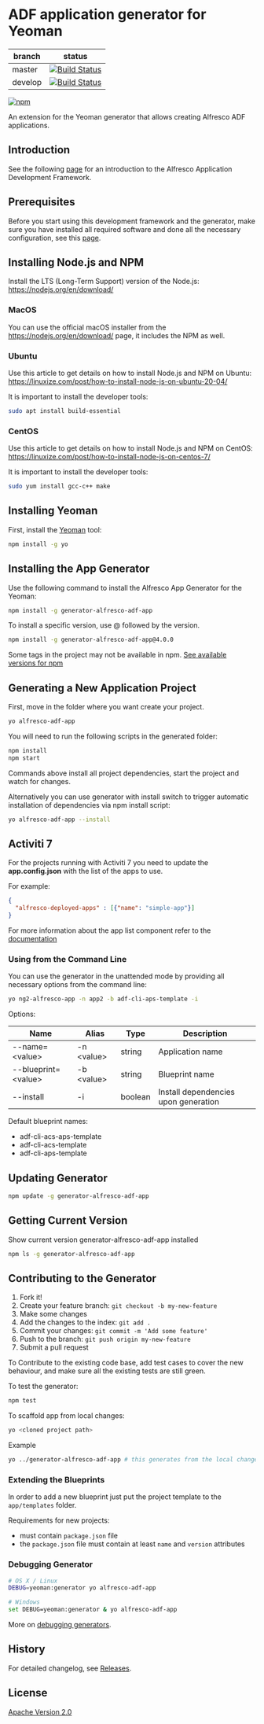 # ADF application generator for Yeoman

| branch | status |
| --- | --- |
| master | [![Build Status](https://travis-ci.com/Alfresco/generator-alfresco-adf-app.svg?branch=master)](https://travis-ci.com/Alfresco/generator-alfresco-adf-app) |
| develop | [![Build Status](https://travis-ci.com/Alfresco/generator-alfresco-adf-app.svg?branch=develop)](https://travis-ci.com/Alfresco/generator-alfresco-adf-app) |

[![npm](https://img.shields.io/npm/v/generator-alfresco-adf-app)](https://www.npmjs.com/package/generator-alfresco-adf-app)

An extension for the Yeoman generator that allows creating Alfresco ADF applications.

## Introduction

See the following [page](https://github.com/Alfresco/alfresco-ng2-components/blob/master/INTRODUCTION.md) for an introduction to the Alfresco Application Development Framework.

## Prerequisites

Before you start using this development framework and the generator, make sure you have installed all required software and done all the
necessary configuration, see this [page](https://github.com/Alfresco/alfresco-ng2-components/blob/master/PREREQUISITES.md).

## Installing Node.js and NPM

Install the LTS (Long-Term Support) version of the Node.js: <https://nodejs.org/en/download/>

### MacOS

You can use the official macOS installer from the <https://nodejs.org/en/download/> page, it includes the NPM as well.

### Ubuntu

Use this article to get details on how to install Node.js and NPM on Ubuntu:
<https://linuxize.com/post/how-to-install-node-js-on-ubuntu-20-04/>

It is important to install the developer tools:

```sh
sudo apt install build-essential
```

### CentOS

Use this article to get details on how to install Node.js and NPM on CentOS:
<https://linuxize.com/post/how-to-install-node-js-on-centos-7/>

It is important to install the developer tools:

```sh
sudo yum install gcc-c++ make
```

## Installing Yeoman

First, install the [Yeoman](http://yeoman.io) tool:

```sh
npm install -g yo
```

## Installing the App Generator

Use the following command to install the Alfresco App Generator for the Yeoman:

```sh
npm install -g generator-alfresco-adf-app
```

To install a specific version, use @ followed by the version.

```sh
npm install -g generator-alfresco-adf-app@4.0.0
```

Some tags in the project may not be available in npm. [See available versions for npm](https://www.npmjs.com/package/generator-alfresco-adf-app?activeTab=versions)

## Generating a New Application Project

First, move in the folder where you want create your project.

```sh
yo alfresco-adf-app
```

You will need to run the following scripts in the generated folder:

```sh
npm install
npm start
```

Commands above install all project dependencies, start the project and watch for changes.

Alternatively you can use generator with install switch to trigger automatic installation of dependencies via npm install script:

```sh
yo alfresco-adf-app --install
```

## Activiti 7

For the projects running with Activiti 7 you need to update the **app.config.json** with the list of the apps to use.

For example:

```json
{
  "alfresco-deployed-apps" : [{"name": "simple-app"}]  
}
```

For more information about the app list component refer to the [documentation](https://github.com/Alfresco/alfresco-ng2-components/blob/develop/docs/process-services-cloud/app-list-cloud.component.md)

### Using from the Command Line

You can use the generator in the unattended mode by providing all necessary options from the command line:

```sh
yo ng2-alfresco-app -n app2 -b adf-cli-aps-template -i
```

Options:

| Name | Alias | Type | Description |
| --- | --- | --- | --- |
| --name=\<value> | -n \<value> | string | Application name |
| --blueprint=\<value> | -b \<value> | string | Blueprint name |
| --install | -i | boolean | Install dependencies upon generation |

Default blueprint names:

- adf-cli-acs-aps-template
- adf-cli-acs-template
- adf-cli-aps-template

## Updating Generator

```sh
npm update -g generator-alfresco-adf-app
```

## Getting Current Version

Show current version generator-alfresco-adf-app installed

```sh
npm ls -g generator-alfresco-adf-app
```

## Contributing to the Generator

1. Fork it!
2. Create your feature branch: `git checkout -b my-new-feature`
3. Make some changes
4. Add the changes to the index: `git add .`
5. Commit your changes: `git commit -m 'Add some feature'`
6. Push to the branch: `git push origin my-new-feature`
7. Submit a pull request

To Contribute to the existing code base, add test cases to cover the new behaviour, and make sure all the existing tests are still green.

To test the generator:

```sh
npm test
```

To scaffold app from local changes:

```sh
yo <cloned project path>
```

Example

```sh
yo ../generator-alfresco-adf-app # this generates from the local changes
```

### Extending the Blueprints

In order to add a new blueprint just put the project template to the `app/templates` folder.

Requirements for new projects:

- must contain `package.json` file
- the `package.json` file must contain at least `name` and `version` attributes

### Debugging Generator

```sh
# OS X / Linux
DEBUG=yeoman:generator yo alfresco-adf-app

# Windows
set DEBUG=yeoman:generator & yo alfresco-adf-app
```

More on [debugging generators](http://yeoman.io/authoring/debugging.html).

## History

For detailed changelog, see [Releases](https://github.com/Alfresco/generator-alfresco-adf-app/releases).

## License

[Apache Version 2.0](https://github.com/alfresco/generator-alfresco-adf-app/blob/master/LICENSE)

